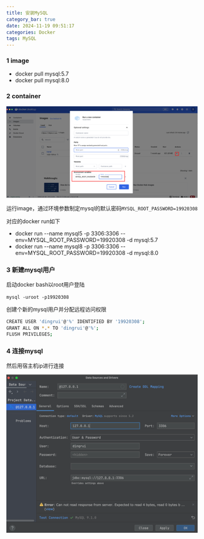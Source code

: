 ```yaml
---
title: 安装MySQL
category_bar: true
date: 2024-11-19 09:51:17
categories: Docker
tags: MySQL
---
```


### 1 image

- docker pull mysql:5.7
- docker pull mysql:8.0

### 2 container

![](./安装MySQL/1731985029.png)

运行image，通过环境参数制定mysql的默认密码`MYSQL_ROOT_PASSWORD=19920308`

对应的docker run如下

- docker run --name mysql5 -p 3306:3306 --env=MYSQL_ROOT_PASSWORD=19920308 -d mysql:5.7
- docker run --name mysql8 -p 3306:3306 --env=MYSQL_ROOT_PASSWORD=19920308 -d mysql:8.0

### 3 新建mysql用户

启动docker bash以root用户登陆

`mysql -uroot -p19920308`

创建个新的mysql用户并分配远程访问权限

```sh
CREATE USER 'dingrui'@'%' IDENTIFIED BY '19920308';
GRANT ALL ON *.* TO 'dingrui'@'%';
FLUSH PRIVILEGES;
```

### 4 连接mysql

然后用宿主机ip进行连接

![](./安装MySQL/1731993883.png)